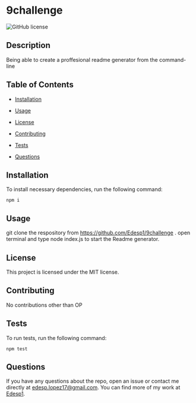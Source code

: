 # 9challenge
![GitHub license](https://img.shields.io/badge/license-MIT-blue.svg)

## Description

Being able to create a proffesional readme generator from the command-line

## Table of Contents 

* [Installation](#installation)

* [Usage](#usage)

* [License](#license)

* [Contributing](#contributing)

* [Tests](#tests)

* [Questions](#questions)

## Installation

To install necessary dependencies, run the following command:

```
npm i
```

## Usage

git clone the respository from https://github.com/Edesp1/9challenge . open terminal and type node index.js to start the Readme generator.

## License

This project is licensed under the MIT license.
  
## Contributing

No contributions other than OP

## Tests

To run tests, run the following command:

```
npm test
```

## Questions

If you have any questions about the repo, open an issue or contact me directly at edesp.lopez17@gmail.com. You can find more of my work at [Edesp1](https://github.com/Edesp1/).


